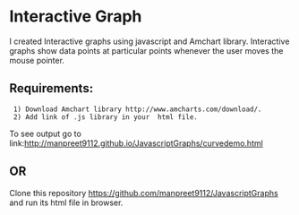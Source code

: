 # Interactive Graph
I created  Interactive  graphs using javascript and Amchart library.
Interactive graphs show data points at particular points whenever the user moves the mouse pointer.

Requirements:
-----------------------------
     1) Download Amchart library http://www.amcharts.com/download/.
     2) Add link of .js library in your  html file. 
     
To see output go to link:http://manpreet9112.github.io/JavascriptGraphs/curvedemo.html   
    
OR
--------------------------
Clone this repository https://github.com/manpreet9112/JavascriptGraphs and
run its html file in browser.
